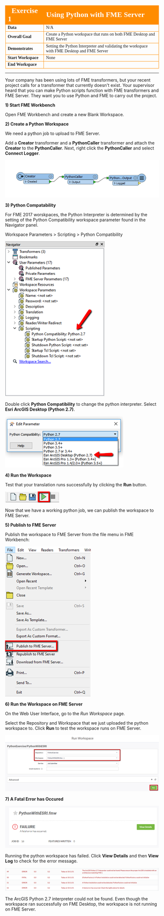 <!--Exercise Section-->

<table style="border-spacing: 0px;border-collapse: collapse;font-family:serif">
<tr>
<td width=25% style="vertical-align:middle;background-color:darkorange;border: 2px solid darkorange">
<i class="fa fa-cogs fa-lg fa-pull-left fa-fw" style="color:white;padding-right: 12px;vertical-align:text-top"></i>
<span style="color:white;font-size:x-large;font-weight: bold">Exercise 1</span>
</td>
<td style="border: 2px solid darkorange;background-color:darkorange;color:white">
<span style="color:white;font-size:x-large;font-weight: bold">Using Python with FME Server</span>
</td>
</tr>

<tr>
<td style="border: 1px solid darkorange; font-weight: bold">Data</td>
<td style="border: 1px solid darkorange">N/A</td>
</tr>

<tr>
<td style="border: 1px solid darkorange; font-weight: bold">Overall Goal</td>
<td style="border: 1px solid darkorange">Create a Python workspace that runs on both FME Desktop and FME Server</td>
</tr>

<tr>
<td style="border: 1px solid darkorange; font-weight: bold">Demonstrates</td>
<td style="border: 1px solid darkorange">Setting the Python Interpreter and validating the workspace with FME Desktop and FME Server</td>
</tr>

<tr>
<td style="border: 1px solid darkorange; font-weight: bold">Start Workspace</td>
<td style="border: 1px solid darkorange">None</td>
</tr>

<tr>
<td style="border: 1px solid darkorange; font-weight: bold">End Workspace</td>
<td style="border: 1px solid darkorange"></td>
</tr>

</table>

---

Your company has been using lots of FME transformers, but your recent project calls for a transformer that currently doesn't exist. Your supervisor heard that you can make Python scripts function with FME transformers and FME Server. They want you to use Python and FME to carry out the project.

**1) Start FME Workbench**

Open FME Workbench and create a  new Blank Workspace.

**2) Create a Python Workspace** 

We need a python job to upload to FME Server.

Add a **Creator** transformer and a **PythonCaller** transformer and attach the **Creator** to the **PythonCaller**. Next, right click the **PythonCaller** and select **Connect Logger**.

![](./Images/5.401.WorkbenchTransformers.png)

**3) Python Compatability**

For FME 2017 worskpaces, the Python Interpreter is determined by the setting of the Python Compatibility workspace parameter found in the Navigator panel.

Workspace Parameters &gt; Scripting &gt; Python Compatibility

![](./Images/5.402.NavigatorPanel.png)

Double click **Python Compatibility** to change the python interpreter. Select **Esri ArcGIS Desktop (Python 2.7)**.

![](./Images/5.403.PythonCompatability.png)

**4) Run the Workspace**

Test that your translation runs successfully by clicking the **Run** button.

![](./Images/5.406.RunButton.png)

Now that we have a working python job, we can publish the workspace to FME Server.

**5) Publish to FME Server** 

Publish the workspace to FME Server from the file menu in FME Workbench:

![](./Images/5.407.publishToServer.png)

**6) Run the Workspace on FME Server**

On the Web User Interface, go to the *Run Workspace* page.

Select the Repository and Workspace that we just uploaded the python workspace to. Click **Run** to test the workspace runs on FME Server.

![](./Images/5.408.RunPython.png)

**7) A Fatal Error has Occured**

![](./Images/5.409.PythonFailure.png)

Running the python workspace has failed. Click **View Details** and then **View Log** to check for the error message.

![](./Images/5.410.LogFile.png)

The ArcGIS Python 2.7 interpreter could not be found. Even though the workspace ran successfully on FME Desktop, the workspace is not running on FME Server.

